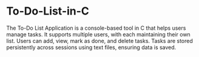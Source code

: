 # To-Do-List-in-C
The To-Do List Application is a console-based tool in C that helps users manage tasks. It supports multiple users, with each maintaining their own list. Users can add, view, mark as done, and delete tasks. Tasks are stored persistently across sessions using text files, ensuring data is saved.
